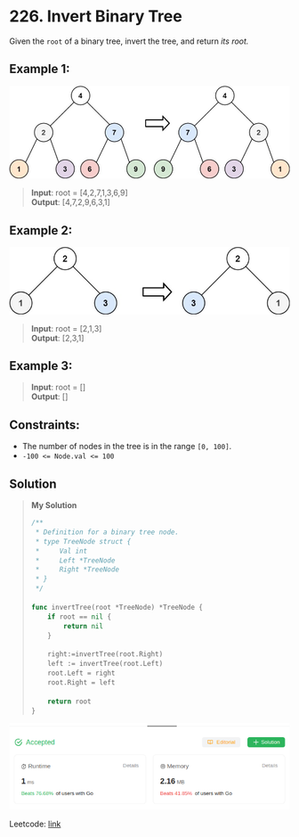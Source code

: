 # 226. Invert Binary Tree

Given the `root` of a binary tree, invert the tree, and return *its root.*

## Example 1:
![tree](image-37.png)
> **Input**: root = [4,2,7,1,3,6,9] \
> **Output**: [4,7,2,9,6,3,1] 

## Example 2:
![tree](image-38.png)
> **Input**: root = [2,1,3] \
> **Output**: [2,3,1]

## Example 3:
> **Input**: root = [] \
> **Output**: []

## Constraints:
* The number of nodes in the tree is in the range `[0, 100]`.
* `-100 <= Node.val <= 100`

## Solution
> **My Solution**
> ```go
> /**
>  * Definition for a binary tree node.
>  * type TreeNode struct {
>  *     Val int
>  *     Left *TreeNode
>  *     Right *TreeNode
>  * }
>  */
>  
> func invertTree(root *TreeNode) *TreeNode {
>     if root == nil {
>         return nil
>     }
> 
>     right:=invertTree(root.Right)
>     left := invertTree(root.Left)
>     root.Left = right
>     root.Right = left
> 
>     return root
> }
> ```

![result](image-39.png)

Leetcode: [link](https://leetcode.com/problems/invert-binary-tree/description/)